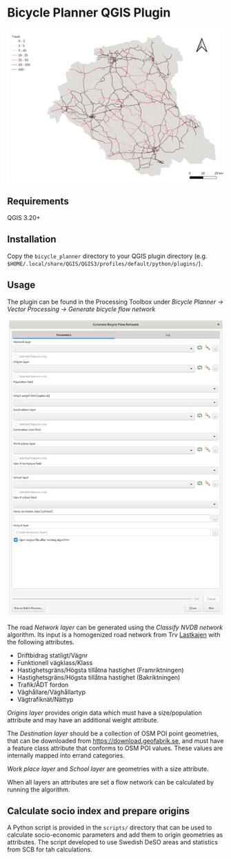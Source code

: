 # Bicycle Planner QGIS Plugin

![Bicycle flow per day](docs/flow_totalt.png)

## Requirements

QGIS 3.20+
## Installation

Copy the `bicycle_planner` directory to your QGIS plugin directory (e.g. `$HOME/.local/share/QGIS/QGIS3/profiles/default/python/plugins/`).


## Usage

The plugin can be found in the Processing Toolbox under _Bicycle Planner -> Vector Processing -> Generate bicycle flow network_

![Plugin dialog](docs/dialog.png)

The road _Network layer_ can be generated using the _Classify NVDB network_ algorithm. Its input is a homogenized road network from Trv [Lastkajen](https://lastkajen.trafikverket.se) with the following attributes.

- Driftbidrag statligt/Vägnr
- Funktionell vägklass/Klass
- Hastighetsgräns/Högsta tillåtna hastighet (Framriktningen)
- Hastighetsgräns/Högsta tillåtna hastighet (Bakriktningen)
- Trafik/ÅDT fordon
- Väghållare/Väghållartyp
- Vägtrafiknät/Nättyp

_Origins layer_ provides origin data which must have a size/population attribute and may have an additional weight attribute.

The _Destination layer_ should be a collection of OSM POI point geometries, that can be downloaded from https://download.geofabrik.se, and must have a feature class attribute that conforms to OSM POI values. These values are internally mapped into errand categories.

_Work place layer_ and _School layer_ are geometries with a size attribute.

When all layers an attributes are set a flow network can be calculated by running the algorithm.

## Calculate socio index and prepare origins

A Python script is provided in the `scripts/` directory that can be used to calculate socio-economic parameters and add them to origin geometries as attributes. The script developed to use Swedish DeSO areas and statistics from SCB for tah calculations.
